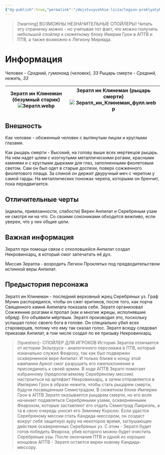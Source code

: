 ```yaml
---
{"dg-publish":true,"permalink":"/dejstvuyushhie-licza/legion-proklyatyh-ili-strana-vechnoj-nochi/zeratl-in-klineman/","dgPassFrontmatter":true}
---
```


> [!warning] ВОЗМОЖНЫ НЕЗНАЧИТЕЛЬНЫЕ СПОЙЛЕРЫ!
> Читать эту страничку можно - но учитывая тот факт, что можно получить небольшой спойлер к сюжетному блоку Имерии Грон в АПТВ и ПТВ, а также возможно к Легиону Мириада.
# Информация

Человек - *Средний, гуманоид (человек), ЗЗ*
Рыцарь смерти - *Средний, нежить, ЗЗ*

| Зератл ин Клинеман (безумный старик)<br>![Зератл.webp](/img/user/%D0%98%D0%B7%D0%BE%D0%B1%D1%80%D0%B0%D0%B6%D0%B5%D0%BD%D0%B8%D1%8F/%D0%97%D0%B5%D1%80%D0%B0%D1%82%D0%BB.webp) | Зератл ин Клинеман (рыцарь смерти)<br>![Зератл_ин_Клинеман_фулл.webp](/img/user/%D0%98%D0%B7%D0%BE%D0%B1%D1%80%D0%B0%D0%B6%D0%B5%D0%BD%D0%B8%D1%8F/%D0%97%D0%B5%D1%80%D0%B0%D1%82%D0%BB_%D0%B8%D0%BD_%D0%9A%D0%BB%D0%B8%D0%BD%D0%B5%D0%BC%D0%B0%D0%BD_%D1%84%D1%83%D0%BB%D0%BB.webp) |
| -------------------------------------------------------- | ---------------------------------------------------------------------- |
## Внешность
Как человек - обоженный человек с вытянутым лицом и круглыми глазами.

Как рыцарь смерти - Высокий, на голову выше всех мертвецов рыцарь. На нем надет шлем с изогнутыми металлическими рогами, красными камнями и с круглыми дырками для глаз, заполненными фиолетовым светом. Сам он был одет в старые доспехи, поверх сожженного фиолетового плаща. За спиной он держит двуручный меч с черепом у самой гарды. На металлических поножах черепа, которыми он бренчит, пока передвигается.
## Отличительные черты
(идеалы, привязанности, слабости)
Верен Анпилат и Серебряным узам не смотря ни на что.
Со своими союзниками обходится вежливо, если уверен, что у них общие цели.
## Важная информация
Зератл при помощи связи с отколовшейся Анпилат создал Некровинхарц, в который смог запечатать её дух.

Миссия Зератла - возродить Легион Проклятых под предводительством истинной веры Анпилат.
## Предыстория персонажа
Зератл ин Клинеман - последний верховный жрец Серебряных уз. Граф Мунин распорядился, чтобы он сжег еритиков, после того, как порча Священного камня Анпилата показала себя. Зератл организовал Сожженние розгами и пропал (как и многие жрецы, исполнявшие обряд). Его объявили мёртвым.
Зератл производил это, поскольку услышал голос своего бога в голове. Он специально убил всех староверцев, потому что ему так сказал голос.
Зератл всюду следовал приказам Анпилат, в том числе создал по ее призыву Некровинхарц.
> [!question]- СПОЙЛЕР ДЛЯ ИГРОКОВ
> История Зератла отличается от истории Зельтруса - аналогичного персонажа в ПТВ, который изначально служил Феароху, так как был подвержен оскверненной вере Анпилат. И только ближе к концу этой кампании Ареол смог разрушить его лжепоклонение и присоединить к своей армии.
> В ходе АПТВ Зератл помогает избранному (предполагаемому Серебряному мессии) настроиться на артефакт Некровинхарц, а затем отправляется в Империю Грон в образе нежити, чтобы стать рыцарем смерти, будучи посвященным Семистрадом.
> В сюжетном блоке Империи Грон в АПТВ Зератл оказывается рыцарем смерти, но его воля начинает подавляться Серебряными узами, оскверненными Феарохом, которые заставляют его отдать Семистрад Лаириэль, а та в свою очередь уносит его Зимнему Королю.
> Если удастся Серебряному мессии стать Кандида-мессором, он создаст вокруг себя защитную ауру на некоторое время, заглушающее действие оскверненных Серебряных уз. С этим - Зератл будет готов победить Феароха, убив которого можно будет очистить Серебряные узы.
> После окончания ПТВ и одной из хороших концовок АПТВ - Зератл остается верен новому Кандида-мессору.